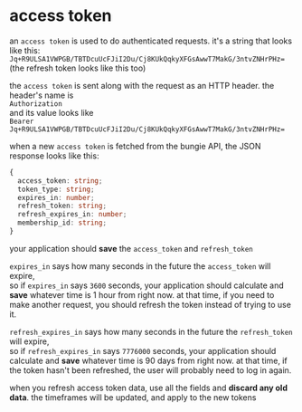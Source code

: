 # access token

an `access token` is used to do authenticated requests.
it's a string that looks like this:  
`Jq+R9ULSA1VWPGB/TBTDcuUcFJiI2Du/Cj8KUkQqkyXFGsAwwT7MakG/3ntvZNHrPHz=`  
(the refresh token looks like this too)

the `access token` is sent along with the request as an HTTP header. the header's name is  
`Authorization`  
and its value looks like  
`Bearer Jq+R9ULSA1VWPGB/TBTDcuUcFJiI2Du/Cj8KUkQqkyXFGsAwwT7MakG/3ntvZNHrPHz=`

when a new `access token` is fetched from the bungie API, the JSON response looks like this:
```ts
{
  access_token: string;
  token_type: string;
  expires_in: number;
  refresh_token: string;
  refresh_expires_in: number;
  membership_id: string;
}
```

your application should **save** the `access_token` and `refresh_token`

`expires_in` says how many seconds in the future the `access_token` will expire,  
so if `expires_in` says `3600` seconds, your application should calculate and **save** whatever time is 1 hour from right now. at that time, if you need to make another request, you should refresh the token instead of trying to use it.

`refresh_expires_in` says how many seconds in the future the `refresh_token` will expire,  
so if `refresh_expires_in` says `7776000` seconds, your application should calculate and **save** whatever time is 90 days from right now. at that time, if the token hasn't been refreshed, the user will probably need to log in again.

when you refresh access token data, use all the fields and **discard any old data**. the timeframes will be updated, and apply to the new tokens